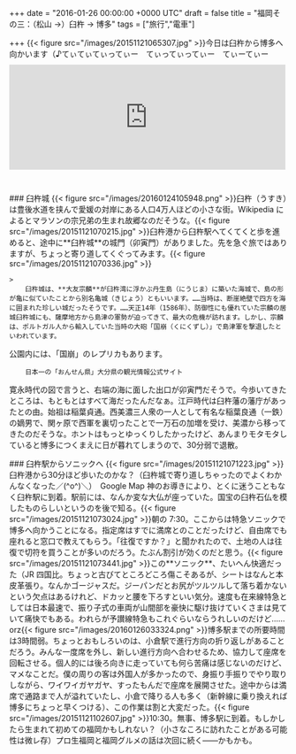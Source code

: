 
+++
date = "2016-01-26 00:00:00 +0000 UTC"
draft = false
title = "福岡その三：（松山 →）臼杵 → 博多"
tags = ["旅行","電車"]

+++
{{< figure src="/images/20151121065307.jpg"  >}}今日は臼杵から博多へ向かいます（♪てぃてぃてぃってぃー　てぃってぃってぃー　てぃーてぃー<iframe src="https://hatenablog-parts.com/embed?url=https%3A%2F%2Fblog.daruyanagi.jp%2Fentry%2F2016%2F01%2F24%2F110131" title="福岡その二：松山 → 臼杵（→ 博多） - だるろぐ" class="embed-card embed-blogcard" scrolling="no" frameborder="0" style="display: block; width: 100%; height: 190px; max-width: 500px; margin: 10px 0px;"></iframe><br/>


<div class="section">
    ### 臼杵城
    {{< figure src="/images/20160124105948.png"  >}}臼杵（うすき）は豊後水道を挟んで愛媛の対岸にある人口4万人ほどの小さな街。Wikipedia によるとマラソンの宗兄弟の生まれ故郷なのだそうな。{{< figure src="/images/20151121070215.jpg"  >}}臼杵港から臼杵駅へてくてくと歩を進めると、途中に**臼杵城**の城門（卯寅門）がありました。先を急ぐ旅ではありますが、ちょっと寄り道してくぐってみます。{{< figure src="/images/20151121070336.jpg"  >}}<br/>


    >
        臼杵城は、**大友宗麟**が臼杵湾に浮かぶ丹生島（にうじま）に築いた海城で、島の形が亀に似ていたことから別名亀城（きじょう）ともいいます。……当時は、断崖絶壁で四方を海に囲まれた珍しい城だったそうです。……天正14年（1586年）、防御性にも優れていた宗麟の居城臼杵城にも、薩摩地方から島津の軍勢が迫ってきて、最大の危機が訪れます。しかし、宗麟は、ポルトガル人から輸入していた当時の大砲「国崩（くにくずし）」で島津軍を撃退したといわれています。
公園内には、「国崩」のレプリカもあります。

        日本一の「おんせん県」大分県の観光情報公式サイト
    
寛永時代の図で言うと、右端の海に面した出口が卯寅門だそうで。今歩いてきたところは、もともとはすべて海だったんだなぁ。江戸時代は臼杵藩の藩庁があったとの由。始祖は稲葉貞通。西美濃三人衆の一人として有名な稲葉良通（一鉄）の嫡男で、関ヶ原で西軍を裏切ったことで一万石の加増を受け、美濃から移ってきたのだそうな。ホントはもっとゆっくりしたかったけど、あんまりモタモタしていると博多につくまえに日が暮れてしまうので、30分弱で退散。

</div>
<div class="section">
    ### 臼杵駅からソニックへ
    {{< figure src="/images/20151121071223.jpg"  >}}臼杵港から30分ほど歩いたのかな？（臼杵城で寄り道しちゃったのでよくわかんなくなった／(^o^)＼）　Google Map 神のお導きにより、とくに迷うこともなく臼杵駅に到着。駅前には、なんか変な大仏が座っていた。国宝の臼杵石仏を模したものらしいというのを後で知る。{{< figure src="/images/20151121073024.jpg"  >}}朝の 7:30。ここからは特急ソニックで博多へ向かうことになる。指定席はすでに満席とのことだったけど、自由席でも座れると窓口で教えてもらう。「往復ですか？」と聞かれたので、土地の人は往復で切符を買うことが多いのだろう。たぶん割引が効くのだと思う。{{< figure src="/images/20151121073441.jpg"  >}}この**ソニック**、たいへん快適だった（JR 四国比。ちょっと古びてところどころ傷こそあるが、シートはなんと本皮革張り。なんかゴージャスだ。ジーパンだとお尻がツルツルして落ち着かないという欠点はあるけれど、ドカッと腰を下ろすといい気分。速度も在来線特急としては日本最速で、振り子式の車両が山間部を豪快に駆け抜けていくさまは見ていて痛快でもある。われらが予讃線特急もこれぐらいならうれしいのだけど……orz{{< figure src="/images/20160126033324.png"  >}}博多駅までの所要時間は3時間弱。ちょっとおもしろいのは、小倉駅で進行方向の折り返しがあることだろう。みんな一度席を外し、新しい進行方向へ合わせるため、協力して座席を回転させる。個人的には後ろ向きに走っていても何ら苦痛は感じないのだけど、マメなことだ。僕の周りの客は外国人が多かったので、身振り手振りでやり取りしながら、ワイワイガヤガヤ、すったもんだで座席を展開させた。途中からは満席で通路まで人が溢れていたし、小倉で降りる人も多く（新幹線に乗り換えれば博多にちょっと早くつける）、この作業は割と大変だった。{{< figure src="/images/20151121102607.jpg"  >}}10:30。無事、博多駅に到着。もしかしたら生まれて初めての福岡かもしれない？（小さなころに訪れたことがある可能性は微レ存）プロ生福岡と福岡グルメの話は次回に続く――かもかも。

</div>

